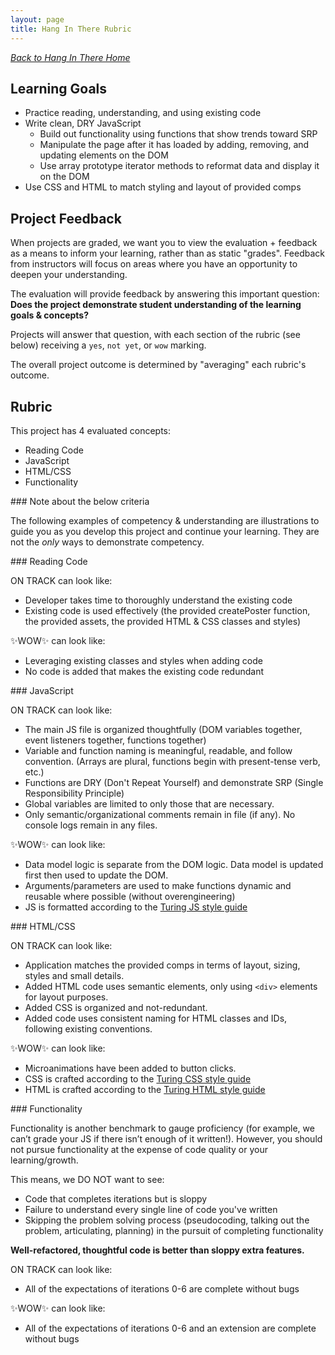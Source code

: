 ```yaml
---
layout: page
title: Hang In There Rubric
---
```


_[Back to Hang In There Home](./index)_


## Learning Goals

* Practice reading, understanding, and using existing code
* Write clean, DRY JavaScript
  * Build out functionality using functions that show trends toward SRP
  * Manipulate the page after it has loaded by adding, removing, and updating elements on the DOM
  * Use array prototype iterator methods to reformat data and display it on the DOM
* Use CSS and HTML to match styling and layout of provided comps

## Project Feedback

When projects are graded, we want you to view the evaluation + feedback as a means to inform your learning, rather than as static "grades". Feedback from instructors will focus on areas where you have an opportunity to deepen your understanding. 

The evaluation will provide feedback by answering this important question: **Does the project demonstrate student understanding of the learning goals & concepts?**   

Projects will answer that question, with each section of the rubric (see below) receiving a `yes`, `not yet`, or `wow` marking.

The overall project outcome is determined by "averaging" each rubric's outcome. 
<!-- You can think of a "yes" being worth a 1, a "not yet" being worth a 0, and a "wow" being worth a 2. For this project, an average of 0.5 is considered a passing project that demonstrates good student understanding! -->

## Rubric

This project has 4 evaluated concepts:


- Reading Code
- JavaScript
- HTML/CSS
- Functionality


<section class="note">
### Note about the below criteria

The following examples of competency & understanding are illustrations to guide you as you develop this project and continue your learning. They are not the *only* ways to demonstrate competency.
</section>

<section class="dropdown">
### Reading Code

ON TRACK can look like:
- Developer takes time to thoroughly understand the existing code
- Existing code is used effectively (the provided createPoster function, the provided assets, the provided HTML & CSS classes and styles)

✨WOW✨ can look like:
- Leveraging existing classes and styles when adding code
- No code is added that makes the existing code redundant
</section>

<section class="dropdown">
### JavaScript

ON TRACK can look like:
- The main JS file is organized thoughtfully (DOM variables together, event listeners together, functions together)
- Variable and function naming is meaningful, readable, and follow convention. (Arrays are plural, functions begin with present-tense verb, etc.) 
- Functions are DRY (Don't Repeat Yourself) and demonstrate SRP (Single Responsibility Principle)
- Global variables are limited to only those that are necessary.
- Only semantic/organizational comments remain in file (if any). No console logs remain in any files.

✨WOW✨ can look like:

- Data model logic is separate from the DOM logic. Data model is updated first then used to update the DOM. 
- Arguments/parameters are used to make functions dynamic and reusable where possible (without overengineering)
- JS is formatted according to the [Turing JS style guide](https://github.com/turingschool-examples/javascript/tree/main/es5)
</section>

<section class="dropdown">
### HTML/CSS

ON TRACK can look like:
- Application matches the provided comps in terms of layout, sizing, styles and small details.
- Added HTML code uses semantic elements, only using `<div>` elements for layout purposes.
- Added CSS is organized and not-redundant.
- Added code uses consistent naming for HTML classes and IDs, following existing conventions.

✨WOW✨ can look like:
- Microanimations have been added to button clicks.
- CSS is crafted according to the [Turing CSS style guide](https://github.com/turingschool-examples/css)
- HTML is crafted according to the [Turing HTML style guide](https://github.com/turingschool-examples/html)
</section>

<section class="dropdown">
### Functionality

Functionality is another benchmark to gauge proficiency (for example, we can’t grade your JS if there isn’t enough of it written!). However, you should not pursue functionality at the expense of code quality or your learning/growth.

This means, we DO NOT want to see:

* Code that completes iterations but is sloppy
* Failure to understand every single line of code you've written
* Skipping the problem solving process (pseudocoding, talking out the problem, articulating, planning) in the pursuit of completing functionality

**Well-refactored, thoughtful code is better than sloppy extra features.**

ON TRACK can look like:
- All of the expectations of iterations 0-6 are complete without bugs

✨WOW✨ can look like:
- All of the expectations of iterations 0-6 and an extension are complete without bugs
</section>
